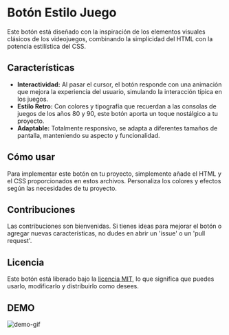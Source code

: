 # Botón Estilo Juego

Este botón está diseñado con la inspiración de los elementos visuales clásicos de los videojuegos, combinando la simplicidad del HTML con la potencia estilística del CSS.

## Características

- **Interactividad:** Al pasar el cursor, el botón responde con una animación que mejora la experiencia del usuario, simulando la interacción típica en los juegos.
- **Estilo Retro:** Con colores y tipografía que recuerdan a las consolas de juegos de los años 80 y 90, este botón aporta un toque nostálgico a tu proyecto.
- **Adaptable:** Totalmente responsivo, se adapta a diferentes tamaños de pantalla, manteniendo su aspecto y funcionalidad.

## Cómo usar

Para implementar este botón en tu proyecto, simplemente añade el HTML y el CSS proporcionados en estos archivos. Personaliza los colores y efectos según las necesidades de tu proyecto.

## Contribuciones

Las contribuciones son bienvenidas. Si tienes ideas para mejorar el botón o agregar nuevas características, no dudes en abrir un 'issue' o un 'pull request'.

## Licencia

Este botón está liberado bajo la [licencia MIT](https://eligelicencia.github.io/eligeUnaLicencia/licenses/mit/), lo que significa que puedes usarlo, modificarlo y distribuirlo como desees.

## DEMO

![demo-gif](https://firebasestorage.googleapis.com/v0/b/storage-images-5578f.appspot.com/o/GLOBAL%2Fgame%20button%2Frecording.gif?alt=media&token=d0aa8441-b861-489b-b724-645b3224d30d)